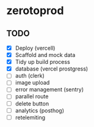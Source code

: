 # zerotoprod

## TODO

- [x] Deploy (vercell)
- [x] Scaffold and mock data
- [x] Tidy up build process
- [x] database (vercel prostgress)
- [ ] auth (clerk)
- [ ] image upload
- [ ] error management (sentry)
- [ ] parallel route
- [ ] delete button
- [ ] analytics (posthog)
- [ ] retelemiting
